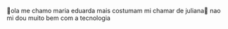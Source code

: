 💖ola me chamo maria eduarda mais costumam mi chamar de juliana💖
nao mi dou muito bem com a tecnologia

